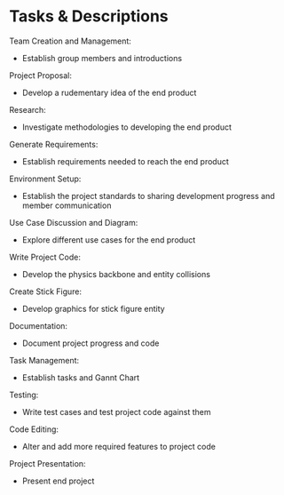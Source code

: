 # Tasks & Descriptions

Team Creation and Management:
  * Establish group members and introductions

Project Proposal:
  * Develop a rudementary idea of the end product

Research:
  * Investigate methodologies to developing the end product

Generate Requirements:
  * Establish requirements needed to reach the end product

Environment Setup:
  * Establish the project standards to sharing development progress and member communication

Use Case Discussion and Diagram:
  * Explore different use cases for the end product

Write Project Code:
  * Develop the physics backbone and entity collisions

Create Stick Figure:
  * Develop graphics for stick figure entity

Documentation:
  * Document project progress and code

Task Management:
  * Establish tasks and Gannt Chart

Testing:
  * Write test cases and test project code against them

Code Editing:
  * Alter and add more required features to project code

Project Presentation:
  * Present end project
